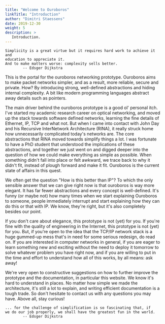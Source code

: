 ```yaml
---
title: "Welcome to Ouroboros"
linkTitle: "Introduction"
author: "Dimitri Staessens"
date: 2019-12-30
weight: 5
description: >
   Introduction.
---
```


```
Simplicity is a great virtue but it requires hard work to achieve it and
education to appreciate it.
And to make matters worse: complexity sells better.
        -- Edsger Dijkstra
```

This is the portal for the ouroboros networking prototype. Ouroboros
aims to make packet networks simpler, and as a result, more reliable,
secure and private. How? By introducing strong, well-defined
abstractions and hiding internal complexity. A bit like modern
programming languages abstract away details such as pointers.

The main driver behind the ouroboros prototype is a good ol' personal
itch. I've started my academic research career on optical networking,
and moved up the stack towards software defined networks, learning the
fine details of Ethernet, IP, TCP and what not. But when I came into
contact with John Day and his Recursive InterNetwork Architecture
(RINA), it really struck home how unnecessarily complicated today's
networks are. The core abstractions that RINA moved towards simplify
things a lot. I was fortunate to have a PhD student that understood
the implications of these abstractions, and together we just went on
and digged deeper into the question of how we could make everything as
simple as possible. When something didn't fall into place or felt
awkward, we trace back to why it didn't fit, instead of plough forward
and make it fit. Ouroboros is the current state of affairs in this
quest.

We often get the question "How is this better than IP"? To which the
only sensible answer that we can give right now is that ouroboros is
way more elegant. It has far fewer abstractions and every concept is
well-defined. It's funny (or maybe not) how many times when we start
explaining Ouroboros to someone, people immediately interrupt and
start explaining how they can do this or that with IP. We know,
they're right, but it's also completely besides our point.

If you don't care about elegance, this prototype is not (yet) for
you. If you're fine with the quality of engineering in the Internet,
this prototype is not (yet) for you. But, if you're open to the idea
that the TCP/IP network stack is a huge gummed-up mess that's in need
for some serious redesign, do read on. If you are interested in
computer networks in general, if you are eager to learn something new
and exciting without the need to deploy it tomorrow to solve whatever
problem you have right now, and if you are willing to put in the time
and effort to understand how all of this works, by all means: ask
away!

We're very open to constructive suggestions on how to further improve
the prototype and the documentation, in particular this website. We
know it's hard to understand in places. No matter how simple we made
the architecture, it's still a lot to explain, and writing efficient
documentation is a tough trade. So don't hesitate to contact us with
any questions you may have. Above all, stay curious!

```
... for the challenge of simplification is so fascinating that, if
we do our job properly, we shall have the greatest fun in the world.
        -- Edsger Dijkstra
```